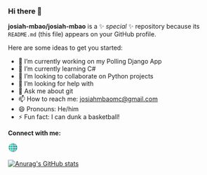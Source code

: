 ### Hi there 👋

**josiah-mbao/josiah-mbao** is a ✨ _special_ ✨ repository because its `README.md` (this file) appears on your GitHub profile.

Here are some ideas to get you started:

- 🔭 I’m currently working on my Polling Django App
- 🌱 I’m currently learning C#
- 👯 I’m looking to collaborate on Python projects
- 🤔 I’m looking for help with 
- 💬 Ask me about git
- 📫 How to reach me: josiahmbaomc@gmail.com
- 😄 Pronouns: He/him
- ⚡ Fun fact: I can dunk a basketball!

**Connect with me:**

[<img width="22px" src="./website.png" />][website]


[![Anurag's GitHub stats](https://github-readme-stats.vercel.app/api?username=josiah-mbao&hide_title=true&theme=onedark)](https://github.com/josiah-mbao)

[website]: https://google.com
